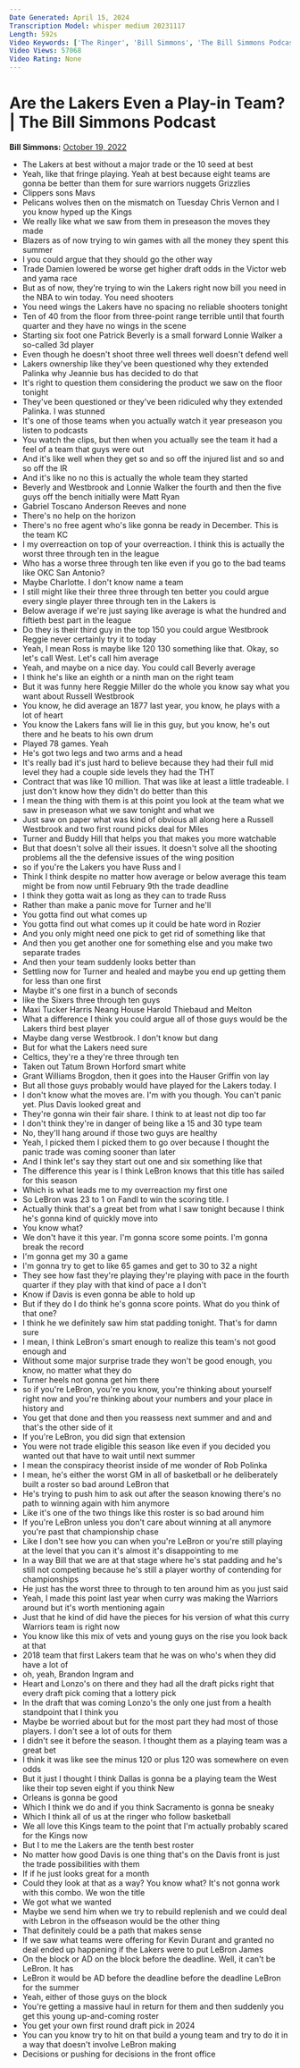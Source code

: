 ```yaml
---
Date Generated: April 15, 2024
Transcription Model: whisper medium 20231117
Length: 592s
Video Keywords: ['The Ringer', 'Bill Simmons', 'The Bill Simmons Podcast', 'NBA Podcast', 'Basketball Podcast', 'NBA News', 'NBA Games', 'Los Angeles Lakers', 'Lakers Basketball', 'LeBron James', 'Anthony Davis', 'Russell Westbrook', 'Lonnie Walker', 'Patrick Beverley', 'Myles Turner', 'Buddy Hield', 'Golden State Warriors', 'Stephen Curry', 'Draymond Green']
Video Views: 57068
Video Rating: None
---
```


# Are the Lakers Even a Play-in Team? | The Bill Simmons Podcast
**Bill Simmons:** [October 19, 2022](https://www.youtube.com/watch?v=Jv4reqay-Nk)
*  The Lakers at best without a major trade or the 10 seed at best
*  Yeah, like that fringe playing. Yeah at best because eight teams are gonna be better than them for sure warriors nuggets Grizzlies
*  Clippers sons Mavs
*  Pelicans wolves then on the mismatch on Tuesday Chris Vernon and I you know hyped up the Kings
*  We really like what we saw from them in preseason the moves they made
*  Blazers as of now trying to win games with all the money they spent this summer
*  I you could argue that they should go the other way
*  Trade Damien lowered be worse get higher draft odds in the Victor web and yama race
*  But as of now, they're trying to win the Lakers right now bill you need in the NBA to win today. You need shooters
*  You need wings the Lakers have no spacing no reliable shooters tonight
*  Ten of 40 from the floor from three-point range terrible until that fourth quarter and they have no wings in the scene
*  Starting six foot one Patrick Beverly is a small forward Lonnie Walker a so-called 3d player
*  Even though he doesn't shoot three well threes well doesn't defend well
*  Lakers ownership like they've been questioned why they extended Palinka why Jeannie bus has decided to do that
*  It's right to question them considering the product we saw on the floor tonight
*  They've been questioned or they've been ridiculed why they extended Palinka. I was stunned
*  It's one of those teams when you actually watch it year preseason you listen to podcasts
*  You watch the clips, but then when you actually see the team it had a feel of a team that guys were out
*  And it's like well when they get so and so off the injured list and so and so off the IR
*  And it's like no no this is actually the whole team they started
*  Beverly and Westbrook and Lonnie Walker the fourth and then the five guys off the bench initially were Matt Ryan
*  Gabriel Toscano Anderson Reeves and none
*  There's no help on the horizon
*  There's no free agent who's like gonna be ready in December. This is the team KC
*  I my overreaction on top of your overreaction. I think this is actually the worst three through ten in the league
*  Who has a worse three through ten like even if you go to the bad teams like OKC San Antonio?
*  Maybe Charlotte. I don't know name a team
*  I still might like their three three through ten better you could argue every single player three through ten in the Lakers is
*  Below average if we're just saying like average is what the hundred and fiftieth best part in the league
*  Do they is their third guy in the top 150 you could argue Westbrook Reggie never certainly try it to today
*  Yeah, I mean Ross is maybe like 120 130 something like that. Okay, so let's call West. Let's call him average
*  Yeah, and maybe on a nice day. You could call Beverly average
*  I think he's like an eighth or a ninth man on the right team
*  But it was funny here Reggie Miller do the whole you know say what you want about Russell Westbrook
*  You know, he did average an 1877 last year, you know, he plays with a lot of heart
*  You know the Lakers fans will lie in this guy, but you know, he's out there and he beats to his own drum
*  Played 78 games. Yeah
*  He's got two legs and two arms and a head
*  It's really bad it's just hard to believe because they had their full mid level they had a couple side levels they had the THT
*  Contract that was like 10 million. That was like at least a little tradeable. I just don't know how they didn't do better than this
*  I mean the thing with them is at this point you look at the team what we saw in preseason what we saw tonight and what we
*  Just saw on paper what was kind of obvious all along here a Russell Westbrook and two first round picks deal for Miles
*  Turner and Buddy Hill that helps you that makes you more watchable
*  But that doesn't solve all their issues. It doesn't solve all the shooting problems all the the defensive issues of the wing position
*  so if you're the Lakers you have Russ and I
*  Think I think despite no matter how average or below average this team might be from now until February 9th the trade deadline
*  I think they gotta wait as long as they can to trade Russ
*  Rather than make a panic move for Turner and he'll
*  You gotta find out what comes up
*  You gotta find out what comes up it could be hate word in Rozier
*  And you only might need one pick to get rid of something like that
*  And then you get another one for something else and you make two separate trades
*  And then your team suddenly looks better than
*  Settling now for Turner and healed and maybe you end up getting them for less than one first
*  Maybe it's one first in a bunch of seconds
*  like the Sixers three through ten guys
*  Maxi Tucker Harris Neang House Harold Thiebaud and Melton
*  What a difference I think you could argue all of those guys would be the Lakers third best player
*  Maybe dang verse Westbrook. I don't know but dang
*  But for what the Lakers need sure
*  Celtics, they're a they're three through ten
*  Taken out Tatum Brown Horford smart white
*  Grant Williams Brogdon, then it goes into the Hauser Griffin von lay
*  But all those guys probably would have played for the Lakers today. I
*  I don't know what the moves are. I'm with you though. You can't panic yet. Plus Davis looked great and
*  They're gonna win their fair share. I think to at least not dip too far
*  I don't think they're in danger of being like a 15 and 30 type team
*  No, they'll hang around if those two guys are healthy
*  Yeah, I picked them I picked them to go over because I thought the panic trade was coming sooner than later
*  And I think let's say they start out one and six something like that
*  The difference this year is I think LeBron knows that this title has sailed for this season
*  Which is what leads me to my overreaction my first one
*  So LeBron was 23 to 1 on Fandl to win the scoring title. I
*  Actually think that's a great bet from what I saw tonight because I think he's gonna kind of quickly move into
*  You know what?
*  We don't have it this year. I'm gonna score some points. I'm gonna break the record
*  I'm gonna get my 30 a game
*  I'm gonna try to get to like 65 games and get to 30 to 32 a night
*  They see how fast they're playing they're playing with pace in the fourth quarter if they play with that kind of pace a I don't
*  Know if Davis is even gonna be able to hold up
*  But if they do I do think he's gonna score points. What do you think of that one?
*  I think he we definitely saw him stat padding tonight. That's for damn sure
*  I mean, I think LeBron's smart enough to realize this team's not good enough and
*  Without some major surprise trade they won't be good enough, you know, no matter what they do
*  Turner heels not gonna get him there
*  so if you're LeBron, you're you know, you're thinking about yourself right now and you're thinking about your numbers and your place in history and
*  You get that done and then you reassess next summer and and and that's the other side of it
*  If you're LeBron, you did sign that extension
*  You were not trade eligible this season like even if you decided you wanted out that have to wait until next summer
*  I mean the conspiracy theorist inside of me wonder of Rob Polinka
*  I mean, he's either the worst GM in all of basketball or he deliberately built a roster so bad around LeBron that
*  He's trying to push him to ask out after the season knowing there's no path to winning again with him anymore
*  Like it's one of the two things like this roster is so bad around him
*  If you're LeBron unless you don't care about winning at all anymore you're past that championship chase
*  Like I don't see how you can when you're LeBron or you're still playing at the level that you can it's almost it's disappointing to me
*  In a way Bill that we are at that stage where he's stat padding and he's still not competing because he's still a player worthy of contending for championships
*  He just has the worst three to through to ten around him as you just said
*  Yeah, I made this point last year when curry was making the Warriors around but it's worth mentioning again
*  Just that he kind of did have the pieces for his version of what this curry Warriors team is right now
*  You know like this mix of vets and young guys on the rise you look back at that
*  2018 team that first Lakers team that he was on who's when they did have a lot of
*  oh, yeah, Brandon Ingram and
*  Heart and Lonzo's on there and they had all the draft picks right that every draft pick coming that a lottery pick
*  In the draft that was coming Lonzo's the only one just from a health standpoint that I think you
*  Maybe be worried about but for the most part they had most of those players. I don't see a lot of outs for them
*  I didn't see it before the season. I thought them as a playing team was a great bet
*  I think it was like see the minus 120 or plus 120 was somewhere on even odds
*  But it just I thought I think Dallas is gonna be a playing team the West like their top seven eight if you think New
*  Orleans is gonna be good
*  Which I think we do and if you think Sacramento is gonna be sneaky
*  Which I think all of us at the ringer who follow basketball
*  We all love this Kings team to the point that I'm actually probably scared for the Kings now
*  But I to me the Lakers are the tenth best roster
*  No matter how good Davis is one thing that's on the Davis front is just the trade possibilities with them
*  If if he just looks great for a month
*  Could they look at that as a way? You know what? It's not gonna work with this combo. We won the title
*  We got what we wanted
*  Maybe we send him when we try to rebuild replenish and we could deal with Lebron in the offseason would be the other thing
*  That definitely could be a path that makes sense
*  If we saw what teams were offering for Kevin Durant and granted no deal ended up happening if the Lakers were to put LeBron James
*  On the block or AD on the block before the deadline. Well, it can't be LeBron. It has
*  LeBron it would be AD before the deadline before the deadline LeBron for the summer
*  Yeah, either of those guys on the block
*  You're getting a massive haul in return for them and then suddenly you get this young up-and-coming roster
*  You get your own first round draft pick in 2024
*  You can you know try to hit on that build a young team and try to do it in a way that doesn't involve LeBron making
*  Decisions or pushing for decisions in the front office
